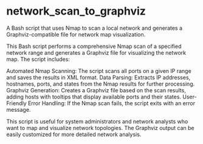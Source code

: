 # network_scan_to_graphviz
A Bash script that uses Nmap to scan a local network and generates a Graphviz-compatible file for network map visualization.

This Bash script performs a comprehensive Nmap scan of a specified network range and generates a Graphviz file for visualizing the network map. The script includes:

Automated Nmap Scanning: The script scans all ports on a given IP range and saves the results in XML format.
Data Parsing: Extracts IP addresses, hostnames, ports, and states from the Nmap results for further processing.
Graphviz Generation: Creates a Graphviz file based on the scan results, adding hosts with tooltips that display available ports and their states.
User-Friendly Error Handling: If the Nmap scan fails, the script exits with an error message.

This script is useful for system administrators and network analysts who want to map and visualize network topologies. The Graphviz output can be easily customized for more detailed network analysis.
